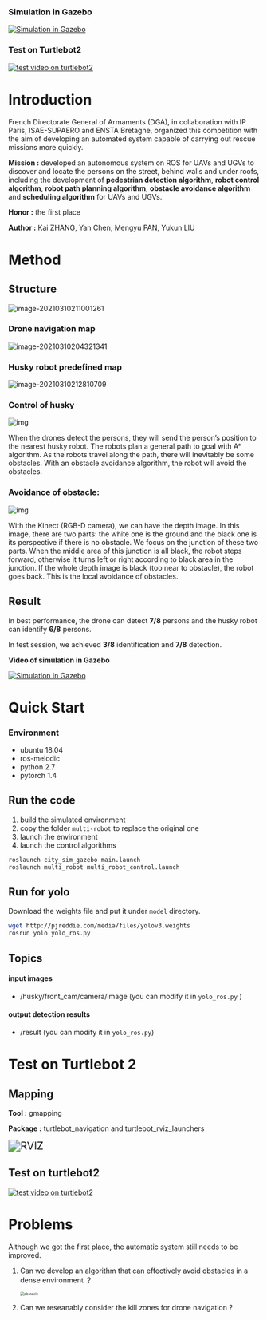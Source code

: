 ### Simulation in Gazebo

[![Simulation in Gazebo](https://res.cloudinary.com/marcomontalbano/image/upload/v1639732538/video_to_markdown/images/youtube--J6GOlmmIfBc-c05b58ac6eb4c4700831b2b3070cd403.jpg)](https://youtu.be/J6GOlmmIfBc "Simulation in Gazebo")



### Test on Turtlebot2

[![test video on turtlebot2](https://res.cloudinary.com/marcomontalbano/image/upload/v1639732445/video_to_markdown/images/youtube--wveIgIJ2aT8-c05b58ac6eb4c4700831b2b3070cd403.jpg)](https://youtu.be/wveIgIJ2aT8 "test video on turtlebot2") 





# Introduction

French Directorate General of Armaments (DGA), in collaboration with IP Paris, ISAE-SUPAERO and ENSTA Bretagne, organized this competition with the aim of developing an automated system capable of carrying out rescue missions more quickly.

**Mission :** developed an autonomous system on ROS for UAVs and UGVs to discover and locate the persons on the street, behind walls and under roofs, including the development of **pedestrian detection algorithm**, **robot control algorithm**, **robot path planning algorithm**, **obstacle avoidance algorithm** and **scheduling algorithm** for UAVs and UGVs.

**Honor :** the first place

**Author :** Kai ZHANG, Yan Chen, Mengyu PAN, Yukun LIU



# Method

## Structure

![image-20210310211001261](ReadMe.assets/image-20210310211001261.png)

### Drone navigation map

![image-20210310204321341](ReadMe.assets/image-20210310204321341.png)

### Husky robot predefined map

![image-20210310212810709](ReadMe.assets/image-20210310212810709.png)

### **Control of husky**

![img](https://lh5.googleusercontent.com/dwkex556HbyEIyJUQsBmDwJNUM6NDegZGRDeOstAFG-BH5hqyaZkzgmfN2oLIwhXp7JmrWNYs5CN_auD2LJHUyMKRYUyikMrRpB7Zpd5YkAp5EQ5XAq-z6b6b7jphnd34zHp049b)

When the drones detect the persons, they will send the person’s position to the nearest husky robot. The robots plan a general path to goal with A* algorithm. As the robots travel along the path, there will inevitably be some obstacles. With an obstacle avoidance algorithm, the robot will avoid the obstacles. 

### **Avoidance of obstacle:**

![img](https://lh6.googleusercontent.com/T3j6JALjm2wzvVF5Gv6bjKNU4fyb-1U_Me4wrtP1WFFdr0OBN2avwDqX8pCI_jpcEKnhToZapeDXMJ8jYCZQuYOSsLq0cd15I_oFw7W4bRLtL-Tsk3kEqtpt6f1uSqztFtwsPUgr)

With the Kinect (RGB-D camera), we can have the depth image. In this image, there are two parts: the white one is the ground and the black one is its perspective if there is no obstacle. We focus on the junction of these two parts. When the middle area of this junction is all black, the robot steps forward, otherwise it turns left or right according to black area in the junction. If the whole depth image is black (too near to obstacle), the robot goes back. This is the local avoidance of obstacles.

## Result

In best performance, the drone can detect **7/8** persons and the husky robot can identify **6/8** persons.

In test session, we achieved **3/8** identification and **7/8** detection.

**Video of simulation in Gazebo**

[![Simulation in Gazebo](https://res.cloudinary.com/marcomontalbano/image/upload/v1639732538/video_to_markdown/images/youtube--J6GOlmmIfBc-c05b58ac6eb4c4700831b2b3070cd403.jpg)](https://youtu.be/J6GOlmmIfBc "Simulation in Gazebo")



# Quick Start

### Environment

- ubuntu 18.04
- ros-melodic
- python 2.7
- pytorch 1.4

## Run the code

1. build the simulated environment
2. copy the folder `multi-robot` to replace the original one
3. launch the environment
4. launch the control algorithms
```bash
roslaunch city_sim_gazebo main.launch
roslaunch multi_robot multi_robot_control.launch
```

## Run for yolo 

Download the weights file and put it under `model` directory.

```bash
wget http://pjreddie.com/media/files/yolov3.weights
rosrun yolo yolo_ros.py
```

## Topics

#### input images

- /husky/front_cam/camera/image (you can modify it in `yolo_ros.py` )

#### output detection results

- /result (you can modify it in `yolo_ros.py`)



# Test on Turtlebot 2

## Mapping

**Tool :** gmapping

**Package :** turtlebot_navigation and turtlebot_rviz_launchers

<img src="./ReadMe.assets/RVIZ.png" alt="RVIZ" style="zoom:150%;" />

## Test on turtlebot2

[![test video on turtlebot2](https://res.cloudinary.com/marcomontalbano/image/upload/v1639732445/video_to_markdown/images/youtube--wveIgIJ2aT8-c05b58ac6eb4c4700831b2b3070cd403.jpg)](https://youtu.be/wveIgIJ2aT8 "test video on turtlebot2")

# Problems

Although we got the first place, the automatic system still needs to be improved.

1. Can we develop an algorithm that can effectively avoid obstacles in a dense environment ？

   <img src="/Users/apple/Desktop/multi-robot-control/ReadMe.assets/obstacle.png" alt="obstacle" style="zoom:50%;" />

2. Can we reseanably consider the kill zones for drone navigation ?

